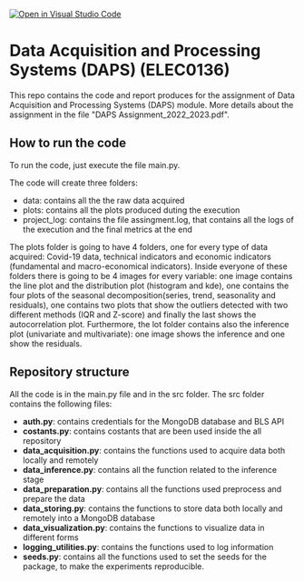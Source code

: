 [![Open in Visual Studio Code](https://classroom.github.com/assets/open-in-vscode-c66648af7eb3fe8bc4f294546bfd86ef473780cde1dea487d3c4ff354943c9ae.svg)](https://classroom.github.com/online_ide?assignment_repo_id=9481312&assignment_repo_type=AssignmentRepo)
# Data Acquisition and Processing Systems (DAPS) (ELEC0136)

This repo contains the code and report produces for the assignment of Data Acquisition and Processing Systems (DAPS) module.
More details about the assignment in the file "DAPS Assignment_2022_2023.pdf".

## How to run the code
To run the code, just execute the file main.py.

The code will create three folders:

- data: contains all the the raw data acquired
- plots: contains all the plots produced duting the execution
- project_log: contains the file assingment.log, that contains all the logs of the execution and the final metrics at the end

The plots folder is going to have 4 folders, one for every type of data acquired: Covid-19 data, technical indicators and economic indicators (fundamental and macro-economical indicators). Inside everyone of these folders there is going to be 4 images for every variable: one image contains the line plot and the distribution plot (histogram and kde), one contains the four plots of the seasonal decomposition(series, trend, seasonality and residuals), one contains two plots that show the outliers detected with two different methods (IQR and Z-score) and finally the last shows the autocorrelation plot. Furthermore, the lot folder contains also the inference plot (univariate and multivariate): one image shows the inference and one show the residuals.

## Repository structure
All the code is in the main.py file and in the src folder. The src folder contains the following files:

- **auth.py**: contains credentials for the MongoDB database and BLS API
- **costants.py**: contains costants that are been used inside the all repository
- **data_acquisition.py**: contains the functions used to acquire data both locally and remotely
- **data_inference.py**: contains all the function related to the inference stage
- **data_preparation.py**: contains all the functions used preprocess and prepare the data
- **data_storing.py**: contains the functions to store data both locally and
remotely into a MongoDB database
- **data_visualization.py**: contains the functions to visualize data in different forms
- **logging_utilities.py**: contains the functions used to log information
- **seeds.py**: contains all the functions used to set the seeds for the package, to make the experiments reproducible.


